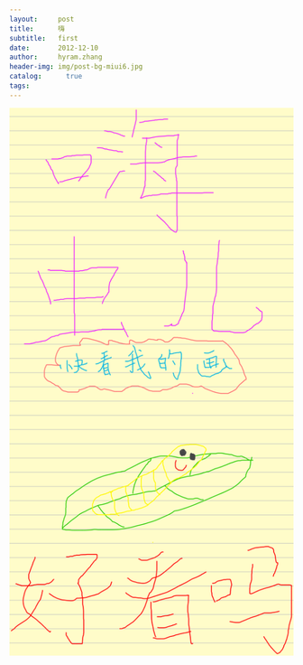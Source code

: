 ```yaml
---
layout:     post
title:      嗨
subtitle:   first
date:       2012-12-10
author:     hyram.zhang
header-img: img/post-bg-miui6.jpg
catalog: 	  true
tags:
---
```


![img.png](img.png)